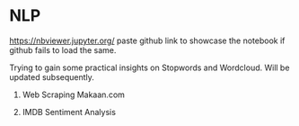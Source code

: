 # NLP
https://nbviewer.jupyter.org/ paste github link to showcase the notebook if github fails to load the same.

Trying to gain some practical insights on Stopwords and Wordcloud. Will be updated subsequently.

1. Web Scraping Makaan.com

2. IMDB Sentiment Analysis
